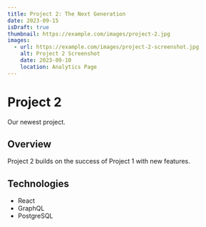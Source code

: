 ```yaml
---
title: Project 2: The Next Generation
date: 2023-09-15
isDraft: true
thumbnail: https://example.com/images/project-2.jpg
images:
  - url: https://example.com/images/project-2-screenshot.jpg
    alt: Project 2 Screenshot
    date: 2023-09-10
    location: Analytics Page
---
```


# Project 2

Our newest project.

## Overview

Project 2 builds on the success of Project 1 with new features.

## Technologies

- React
- GraphQL
- PostgreSQL